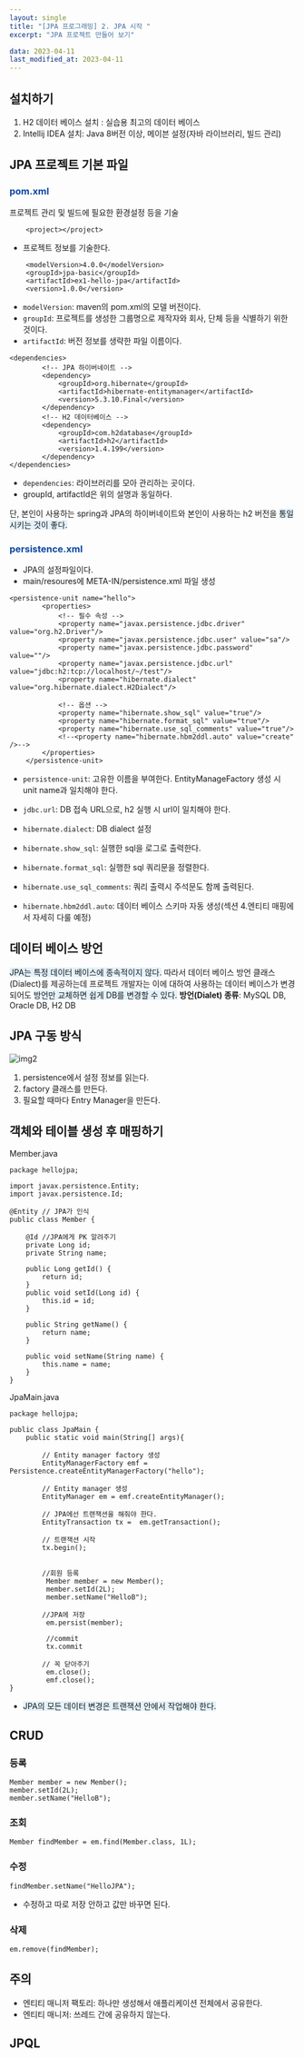 ```yaml
---
layout: single
title: "[JPA 프로그래밍] 2. JPA 시작 "
excerpt: "JPA 프로젝트 만들어 보기"

data: 2023-04-11
last_modified_at: 2023-04-11
---
```


## 설치하기

1. H2 데이터 베이스 설치 : 실습용 최고의 데이터 베이스
2. Intellij IDEA 설치: Java 8버전 이상, 메이븐 설정(자바 라이브러리, 빌드 관리)

## JPA 프로젝트 기본 파일

### <span style="color:#0D47A1">pom.xml</span>

프로젝트 관리 및 빌드에 필요한 환경설정 등을 기술

```
    <project></project>
```

- 프로젝트 정보를 기술한다.

```
    <modelVersion>4.0.0</modelVersion>
    <groupId>jpa-basic</groupId>
    <artifactId>ex1-hello-jpa</artifactId>
    <version>1.0.0</version>
```

- `modelVersion`: maven의 pom.xml의 모델 버전이다.
- `groupId`: 프로젝트를 생성한 그룹명으로 제작자와 회사, 단체 등을 식별하기 위한 것이다.
- `artifactId`: 버전 정보를 생략한 파일 이름이다.

```
<dependencies>
        <!-- JPA 하이버네이트 -->
        <dependency>
            <groupId>org.hibernate</groupId>
            <artifactId>hibernate-entitymanager</artifactId>
            <version>5.3.10.Final</version>
        </dependency>
        <!-- H2 데이터베이스 -->
        <dependency>
            <groupId>com.h2database</groupId>
            <artifactId>h2</artifactId>
            <version>1.4.199</version>
        </dependency>
</dependencies>
```

- `dependencies`: 라이브러리를 모아 관리하는 곳이다.
- groupId, artifactId은 위의 설명과 동일하다.

단, 본인이 사용하는 spring과 JPA의 하이버네이트와 본인이 사용하는 h2 버전을 <span style="background-color:#E3F2FD">통일 시키는 것이 좋다.</span>

### <span style="color:#0D47A1">persistence.xml</span>

- JPA의 설정파일이다.
- main/resoures에 META-IN/persistence.xml 파일 생성

```
<persistence-unit name="hello">
        <properties>
            <!-- 필수 속성 -->
            <property name="javax.persistence.jdbc.driver" value="org.h2.Driver"/>
            <property name="javax.persistence.jdbc.user" value="sa"/>
            <property name="javax.persistence.jdbc.password" value=""/>
            <property name="javax.persistence.jdbc.url" value="jdbc:h2:tcp://localhost/~/test"/>
            <property name="hibernate.dialect" value="org.hibernate.dialect.H2Dialect"/>

            <!-- 옵션 -->
            <property name="hibernate.show_sql" value="true"/>
            <property name="hibernate.format_sql" value="true"/>
            <property name="hibernate.use_sql_comments" value="true"/>
            <!--<property name="hibernate.hbm2ddl.auto" value="create" />-->
        </properties>
    </persistence-unit>
```

- `persistence-unit`: 고유한 이름을 부여한다. EntityManageFactory 생성 시 unit name과 일치해야 한다.
- `jdbc.url`: DB 접속 URL으로, h2 실행 시 url이 일치해야 한다.
- `hibernate.dialect`: DB dialect 설정

- `hibernate.show_sql`: 실행한 sql을 로그로 출력한다.
- `hibernate.format_sql`: 실행한 sql 쿼리문을 정렬한다.
- `hibernate.use_sql_comments`: 쿼리 출력시 주석문도 함께 출력된다.
- `hibernate.hbm2ddl.auto`: 데이터 베이스 스키마 자동 생성(섹션 4.엔티티 매핑에서 자세히 다룰 예정)

## 데이터 베이스 방언

<span style="background-color:#E3F2FD">JPA는 특정 데이터 베이스에 종속적이지 않다.</span>
따라서 데이터 베이스 방언 클래스(Dialect)를 제공하는데 프로젝트 개발자는 이에 대하여 사용하는 데이터 베이스가 변경되어도 <span style="background-color:#E3F2FD">방언만 교체하면 쉽게 DB를 변경할 수 있다.</span>
**방언(Dialet) 종류**: MySQL DB, Oracle DB, H2 DB

## JPA 구동 방식

![img2](../img/img2.png)

1. persistence에서 설정 정보를 읽는다.
2. factory 클래스를 만든다.
3. 필요할 때마다 Entry Manager을 만든다.

## 객체와 테이블 생성 후 매핑하기

Member.java

```
package hellojpa;

import javax.persistence.Entity;
import javax.persistence.Id;

@Entity // JPA가 인식
public class Member {

    @Id //JPA에게 PK 알려주기
    private Long id;
    private String name;

    public Long getId() {
        return id;
    }
    public void setId(Long id) {
        this.id = id;
    }

    public String getName() {
        return name;
    }

    public void setName(String name) {
        this.name = name;
    }
}
```

JpaMain.java

```
package hellojpa;

public class JpaMain {
    public static void main(String[] args){

        // Entity manager factory 생성
        EntityManagerFactory emf = Persistence.createEntityManagerFactory("hello");

        // Entity manager 생성
        EntityManager em = emf.createEntityManager();

        // JPA에선 트랜잭션을 해줘야 한다.
        EntityTransaction tx =  em.getTransaction();

        // 트랜잭션 시작
        tx.begin();


        //회원 등록
         Member member = new Member();
         member.setId(2L);
         member.setName("HelloB");

        //JPA에 저장
         em.persist(member);

         //commit
         tx.commit

        // 꼭 닫아주기
         em.close();
         emf.close();
}

```

- <span style="background-color:#E3F2FD">JPA의 모든 데이터 변경은 트랜잭션 안에서 작업해야 한다.</span>

## CRUD

### 등록

```
Member member = new Member();
member.setId(2L);
member.setName("HelloB");

```

### 조회

```
Member findMember = em.find(Member.class, 1L);
```

### 수정

```
findMember.setName("HelloJPA");
```

- 수정하고 따로 저장 안하고 값만 바꾸면 된다.

### 삭제

```
em.remove(findMember);
```

## 주의

- 엔티티 매니저 팩토리: 하나만 생성해서 애플리케이션 전체에서 공유한다.
- 엔티티 매니저: 쓰레드 간에 공유하지 않는다.

## JPQL
